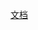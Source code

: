 [文档](https://github.com/yibei333/sharp-dev-lib/tree/main/doc/generate/SharpDevLib.Transport/Index.md)